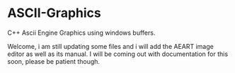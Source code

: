 # ASCII-Graphics
C++ Ascii Engine Graphics using windows buffers.


Welcome, i am still updating some files and i will add the AEART image editor as well as its manual. I will be coming out with documentation for this soon, please be patient though.

